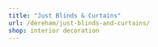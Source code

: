 ```yaml
---
title: "Just Blinds & Curtains"
url: /dereham/just-blinds-and-curtains/
shop: interior decoration
---
```

